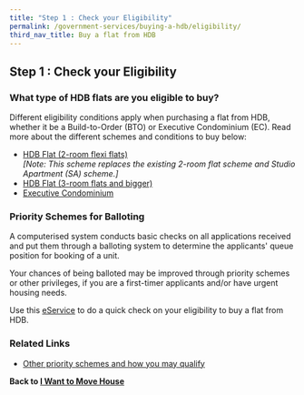 ```yaml
---
title: "Step 1 : Check your Eligibility"
permalink: /government-services/buying-a-hdb/eligibility/
third_nav_title: Buy a flat from HDB
---
```


## Step 1 : Check your Eligibility

### What type of HDB flats are you eligible to buy?

Different eligibility conditions apply when purchasing a flat from HDB, whether it be a Build-to-Order (BTO) or Executive Condominium (EC). Read more about the different schemes and conditions to buy below:


  - <a href="https://www.hdb.gov.sg/cs/infoweb/residential/buying-a-flat/new/eligibility/2-room-flexi-flat" target="_blank">HDB Flat (2-room flexi flats)</a><br>
  *[Note: This scheme replaces the existing 2-room flat scheme and Studio Apartment (SA) scheme.]*<br>
  - <a href="https://www.hdb.gov.sg/cs/infoweb/residential/buying-a-flat/new/eligibility/hdb-flat" target="_blank">HDB Flat (3-room flats and bigger)</a>
  - <a href="https://www.hdb.gov.sg/cs/infoweb/residential/buying-a-flat/new/sales-launches/executive-condominiums" target="_blank">Executive Condominium</a>

### Priority Schemes for Balloting

A computerised system conducts basic checks on all applications received and put them through a balloting system to determine the applicants' queue position for booking of a unit.<br>

Your chances of being balloted may be improved through priority schemes or other privileges, if you are a first-timer applicants and/or have urgent housing needs.<br>

Use this <a href="https://services2.hdb.gov.sg/webapp/BP13EligCheck/BP13SHome?strSystem=CHECK" target="_blank">eService</a> to do a quick check on your eligibility to buy a flat from HDB.


### Related Links
  - <a href="https://hdb.gov.sg/cs/infoweb/residential/buying-a-flat/new/eligibility/priority-schemes" target="_blank">Other priority schemes and how you may qualify</a>
  
  





**Back to [I Want to Move House](/government-services/move-house/overview/)**
